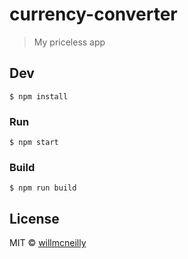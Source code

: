 # currency-converter

> My priceless app


## Dev

```
$ npm install
```

### Run

```
$ npm start
```

### Build

```
$ npm run build
```


## License

MIT © [willmcneilly](http://willmcneilly.com)
